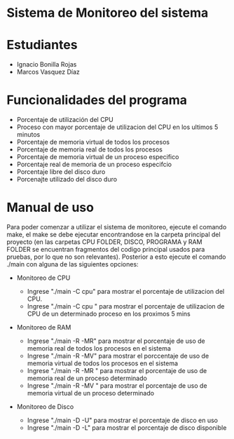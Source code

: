 # Sistema de Monitoreo del sistema 

# Estudiantes
* Ignacio Bonilla Rojas
* Marcos Vasquez Díaz 

# Funcionalidades del programa 
* Porcentaje de utilización del CPU 
* Proceso con mayor porcentaje de utilizacion del CPU en los ultimos 5 minutos 
* Porcentaje de memoria virtual de todos los procesos
* Porcentaje de memoria real de todos los procesos
* Porcentaje de memoria virtual de un proceso especifico
* Porcentaje real de memoria de un proceso especifcio
* Porcentaje libre del disco duro 
* Porcenajte utilizado del disco duro

# Manual de uso
Para poder comenzar a utilizar el sistema de monitoreo, ejecute el comando make, el make se debe ejecutar encontrandose en la carpeta principal del proyecto (en las carpetas CPU FOLDER, DISCO, PROGRAMA y RAM FOLDER se encuentran fragmentos del codigo principal usados para pruebas, por lo que no son relevantes). 
Posterior a esto ejecute el comando ./main con alguna de las siguientes opciones: 

* Monitoreo de CPU
  - Ingrese "./main  -C cpu" para mostrar el porcentaje de utilizacion del CPU.
  - Ingrese "./main -C cpu <PID>" para mostrar el porcentaje de utilizacion de CPU de un determinado  proceso en los proximos 5 mins

* Monitoreo de RAM
  - Ingrese "./main -R -MR" para mostrar el porcentaje de uso de memoria real de todos los procesos en el sistema
  - Ingrese "./main -R -MV" para mostrar el porccentaje de uso de memoria virtual de todos los procesos en el sistema 
  - Ingrese "./main -R -MR <PID>" para mostrar el porcentaje de uso de memoria real de un proceso determinado
  - Ingrese "./main -R -MV <PID>" para mostrar el porcentaje de uso de memoria virtual  de un proceso determinado

* Monitoreo de Disco
  - Ingrese "./main -D -U" para mostrar el porcentaje de disco en uso 
  - Ingrese "./main -D -L" para mostrar el porcentaje de disco disponible 

